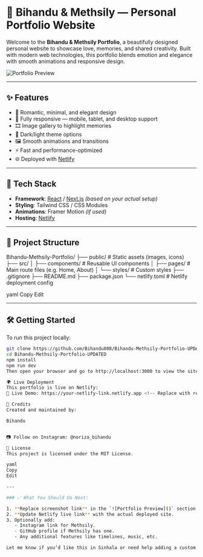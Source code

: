 # 💑 Bihandu & Methsily — Personal Portfolio Website

Welcome to the **Bihandu & Methsily Portfolio**, a beautifully designed personal website to showcase love, memories, and shared creativity. Built with modern web technologies, this portfolio blends emotion and elegance with smooth animations and responsive design.

![Portfolio Preview](https://user-images.githubusercontent.com/your-screenshot-here) <!-- Replace this with an actual screenshot -->

---

## ✨ Features

- 💖 Romantic, minimal, and elegant design  
- 📱 Fully responsive — mobile, tablet, and desktop support  
- 🎞️ Image gallery to highlight memories  
- 🌙 Dark/light theme options  
- 🖼️ Smooth animations and transitions  
- ⚡ Fast and performance-optimized  
- 🌐 Deployed with [Netlify](https://www.netlify.com/)

---

## 🚀 Tech Stack

- **Framework**: [React](https://reactjs.org/) / [Next.js](https://nextjs.org/) *(based on your actual setup)*  
- **Styling**: Tailwind CSS / CSS Modules  
- **Animations**: Framer Motion *(if used)*  
- **Hosting**: [Netlify](https://www.netlify.com/)

---

## 📂 Project Structure

Bihandu-Methsily-Portfolio/
├── public/ # Static assets (images, icons)
├── src/
│ ├── components/ # Reusable UI components
│ ├── pages/ # Main route files (e.g. Home, About)
│ └── styles/ # Custom styles
├── .gitignore
├── README.md
├── package.json
└── netlify.toml # Netlify deployment config

yaml
Copy
Edit

---

## 🛠️ Getting Started

To run this project locally:

```bash
git clone https://github.com/Bihandu808/Bihandu-Methsily-Portfolio-UPDATED.git
cd Bihandu-Methsily-Portfolio-UPDATED
npm install
npm run dev
Then open your browser and go to http://localhost:3000 to view the site.

🌍 Live Deployment
This portfolio is live on Netlify:
🔗 Live Demo: https://your-netlify-link.netlify.app <!-- Replace with real link -->

🙌 Credits
Created and maintained by:

Bihandu


📷 Follow on Instagram: @noriza_bihandu

📜 License
This project is licensed under the MIT License.

yaml
Copy
Edit

---

### ✅ What You Should Do Next:

1. **Replace screenshot link** in the `![Portfolio Preview]()` section.
2. **Update Netlify live link** with the actual deployed site.
3. Optionally add:
   - Instagram link for Methsily.
   - GitHub profile if Methsily has one.
   - Any additional features like timelines, music, etc.

Let me know if you’d like this in Sinhala or need help adding a custom preview image or badges!








